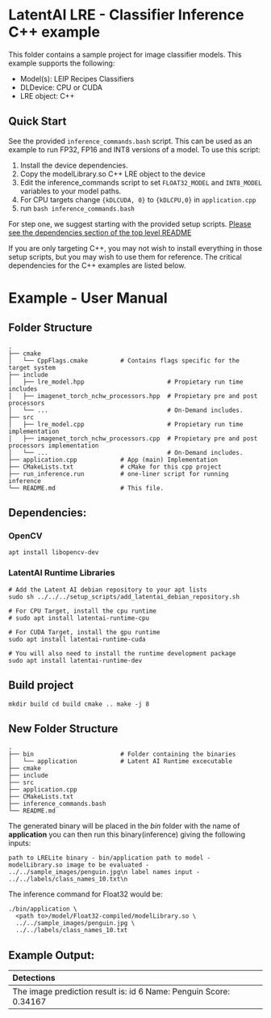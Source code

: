 # LatentAI LRE - Classifier Inference C++ example 
This folder contains a sample project for image classifier models.  This example supports the following:

- Model(s): LEIP Recipes Classifiers
- DLDevice: CPU or CUDA
- LRE object: C++

## Quick Start

See the provided `inference_commands.bash` script.  This can be used as an example to run FP32, FP16 and INT8 versions of a model.  To use this script:

1. Install the device dependencies.
2. Copy the modelLibrary.so C++ LRE object to the device
3. Edit the inference_commands script to set `FLOAT32_MODEL` and `INT8_MODEL` variables to your model paths.
4. For CPU targets change `{kDLCUDA, 0}` to `{kDLCPU,0}` in `application.cpp`
5. run `bash inference_commands.bash`

For step one,  we suggest starting with the provided setup scripts. [Please see the dependencies section of the top level README](../../README.md)

If you are only targeting C++, you may not wish to install everything in those setup scripts, but you may wish to use them for reference.
The critical dependencies for the C++ examples are listed below.


# Example - User Manual
## Folder Structure
    .
    ├── cmake                   
    │   └── CppFlags.cmake         # Contains flags specific for the target system
    ├── include                   
    │   ├── lre_model.hpp                       # Propietary run time includes
    │   ├── imagenet_torch_nchw_processors.hpp  # Propietary pre and post processors 
    │   └── ...                                 # On-Demand includes.
    ├── src                     
    │   ├── lre_model.cpp                       # Propietary run time implementation
    │   ├── imagenet_torch_nchw_processors.cpp  # Propietary pre and post processors implementation 
    │   └── ...                                 # On-Demand includes.
    ├── application.cpp            # App (main) Implementation
    ├── CMakeLists.txt             # cMake for this cpp project
    ├── run_inference.run          # one-liner script for running inference
    └── README.md                  # This file.

## Dependencies:

### OpenCV
    apt install libopencv-dev


### LatentAI Runtime Libraries
```
# Add the Latent AI debian repository to your apt lists
sudo sh ../../../setup_scripts/add_latentai_debian_repository.sh

# For CPU Target, install the cpu runtime
# sudo apt install latentai-runtime-cpu

# For CUDA Target, install the gpu runtime
sudo apt install latentai-runtime-cuda

# You will also need to install the runtime development package
sudo apt install latentai-runtime-dev
```


## Build project
 <code>mkdir build
cd build
cmake ..
make -j 8
</code>

## New Folder Structure
    .    
    ├── bin                        # Folder containing the binaries
    │   └── application            # Latent AI Runtime excecutable
    ├── cmake 
    ├── include                   
    ├── src                                           
    ├── application.cpp  
    ├── CMakeLists.txt            
    ├── inference_commands.bash         
    └── README.md                  

The generated binary will be placed in the *bin* folder with the name of **application**
you can then run this binary(inference) giving the following inputs:

<code>path to LRELite binary      - bin/application
path to model                - modelLibrary.so
image to be evaluated        - ../../sample_images/penguin.jpg\n
label names input            - ../../labels/class_names_10.txt\n
</code>

The inference command for Float32 would be:

```
./bin/application \
  <path to>/model/Float32-compiled/modelLibrary.so \
  ../../sample_images/penguin.jpg \
  ../../labels/class_names_10.txt
```

## Example Output:

| Detections |
|:---------|
|The image prediction result is: id 6 Name: Penguin Score: 0.34167|
